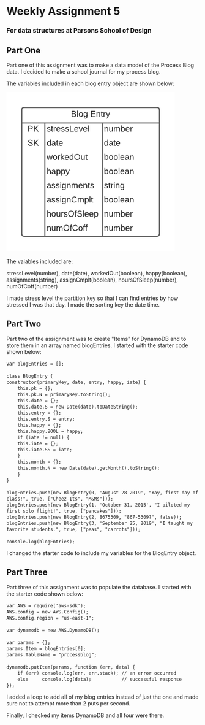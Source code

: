 # Weekly Assignment 5
### For data structures at Parsons School of Design

## Part One
Part one of this assignment was to make a data model of the Process Blog data. I decided to make a school journal for my process blog. 

The variables included in each blog entry object are shown below:

![](ProcessBlogPlan.png)

The vaiables included are:

stressLevel(number), date(date), workedOut(boolean), happy(boolean), assignments(string), assignCmplt(boolean), hoursOfSleep(number), numOfCoff(number)

I made stress level the partition key so that I can find entries by how stressed I was that day. I made the sorting key the date time. 

## Part Two
Part two of the assignment was to create "Items" for DynamoDB and to store them in an array named blogEntries. I started with the starter code shown below:

    var blogEntries = [];

    class BlogEntry {
    constructor(primaryKey, date, entry, happy, iate) {
        this.pk = {};
        this.pk.N = primaryKey.toString();
        this.date = {}; 
        this.date.S = new Date(date).toDateString();
        this.entry = {};
        this.entry.S = entry;
        this.happy = {};
        this.happy.BOOL = happy; 
        if (iate != null) {
        this.iate = {};
        this.iate.SS = iate; 
        }
        this.month = {};
        this.month.N = new Date(date).getMonth().toString();
        }
    }

    blogEntries.push(new BlogEntry(0, 'August 28 2019', "Yay, first day of class!", true, ["Cheez-Its", "M&Ms"]));
    blogEntries.push(new BlogEntry(1, 'October 31, 2015', "I piloted my first solo flight!", true, ["pancakes"]));
    blogEntries.push(new BlogEntry(2, 8675309, "867-5309?", false));
    blogEntries.push(new BlogEntry(3, 'September 25, 2019', "I taught my favorite students.", true, ["peas", "carrots"]));

    console.log(blogEntries);
 
 I changed the starter code to include my variables for the BlogEntry object.
 
 ## Part Three
 Part three of this assignment was to populate the database. I started with the starter code shown below:
 
    var AWS = require('aws-sdk');
    AWS.config = new AWS.Config();
    AWS.config.region = "us-east-1";

    var dynamodb = new AWS.DynamoDB();

    var params = {};
    params.Item = blogEntries[0]; 
    params.TableName = "processblog";

    dynamodb.putItem(params, function (err, data) {
        if (err) console.log(err, err.stack); // an error occurred
        else     console.log(data);           // successful response
    });
   
I added a loop to add all of my blog entries instead of just the one and made sure not to attempt more than 2 puts per second.

Finally, I checked my items DynamoDB and all four were there.

